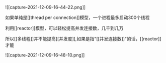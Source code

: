 

![[capture-2021-12-09-16-44-22.png]]

如果单纯是[[thread per connection]]模型，一个进程最多启动300个线程

利用[[reactor]]模型，可以轻松提高并发连接数，几千到几万


所以[[多线程]]并不能提高[[并发度]],如果是指"[[并发连接数]]"的话，[[reactor]]才能

![[capture-2021-12-09-16-48-10.png]]